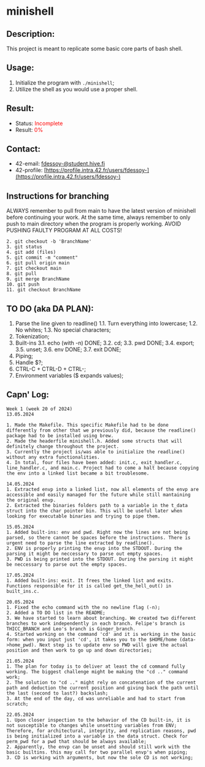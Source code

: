 # minishell

## Description:
This project is meant to replicate some basic core parts of bash shell.

## Usage:
1. Initialize the program with ```./minishell```;
2. Utilize the shell as you would use a proper shell.

## Result:
- Status: <span style="color:red">Incomplete</span>
- Result: <span style="color:red">0%</span>

## Contact: 
- 42-email: fdessoy-@student.hive.fi
- 42-profile: [https://profile.intra.42.fr/users/fdessoy-](https://profile.intra.42.fr/users/fdessoy-)

## Instructions for branching
ALWAYS remember to pull from main to have the latest version of minishell before continuing your work. At the same time, always remember to only push to main directory when the program is properly working. AVOID PUSHING FAULTY PROGRAM AT ALL COSTS!

```1. git clone repo
2. git checkout -b 'BranchName'
3. git status
4. git add (files)
5. git commit -m "comment"
6. git pull origin main
7. git checkout main
8. git pull
9. git merge BranchName
10. git push
11. git checkout BranchName
```

## TO DO (aka DA PLAN):
1. Parse the line given to readline()
	1.1. Turn everything into lowercase;
	1.2. No whites;
	1.3. No special characters;
2. Tokenization;
3. Built-ins
	3.1. echo (with -n) DONE;
	3.2. cd;
	3.3. pwd DONE;
	3.4. export;
	3.5. unset;
	3.6. env DONE;
	3.7. exit DONE;
4. Piping;
5. Handle $?;
6. CTRL-C + CTRL-D + CTRL-\;
7. Environment variables ($ expands values);

## Capn' Log:
```
Week 1 (week 20 of 2024)
13.05.2024

1. Made the Makefile. This specific Makefile had to be done differently from other that we previously did, because the readline() package had to be installed using brew.
2. Made the headerfile minishell.h. Added some structs that will definitely change throughout the project.
3. Currently the project is/was able to initialize the readline() without any extra functionalities.
4. In total, four files have been added: init.c, exit_handler.c, line_handler.c, and main.c. Project had to come a halt because copying the env into a linked list became a bit troublesome.

14.05.2024
1. Extracted envp into a linked list, now all elements of the envp are accessible and easily managed for the future while still mantaining the original envp.
2. Extracted the binaries folders path to a variable in the t_data struct into the char pointer bin. This will be useful later when looking for executable binaries and trying to pipe them.

15.05.2024
1. Added built-ins: env and pwd. Right now the lines are not being parsed, so there cannot be spaces before the instructions. There is urgent need to parse the line extracted by readline().
2. ENV is properly printing the envp into the STDOUT. During the parsing it might be neccessary to parse out empty spaces.
3. PWD is being printed into the STDOUT. During the parsing it might be neccessary to parse out the empty spaces.

17.05.2024
1. Added built-ins: exit. It frees the linked list and exits. Functions responsible for it is called get_the_hell_out() in built_ins.c.

20.05.2024
1. Fixed the echo command with the no newline flag (-n);
2. Added a TO DO list in the README;
3. We have started to learn about branching. We created two different branches to work independently in each branch. Felipe's branch is THICC_BRANCH and Leo's branch is Ginger_branch.
4. Started working on the command 'cd' and it is working in the basic form: when you input just 'cd', it takes you to the $HOME/home (data->home_pwd). Next step is to update env so PWD will give the actual position and then work to go up and down directories;

21.05.2024
1. The plan for today is to deliver at least the cd command fully working. The biggest challenge might be making the "cd .." command work;
2. The solution to "cd .." might rely on concatenation of the current path and deduction the current position and giving back the path until the last (second to last?) backslash;
3. At the end of the day, cd was unreliable and had to start from scratch;

22.05.2024
1. Upon closer inspection to the behavior of the CD built-in, it is not susceptible to changes while unsetting variables from ENV; Therefore, for architectural, integrity, and replication reasons, pwd is being initialized into a variable in the data struct. Check for perm_pwd for a pwd that should be always available;
2. Apparently, the envp can be unset and should still work with the basic builtins. this may call for two parallel envp's when piping;
3. CD is working with arguments, but now the sole CD is not working;
```